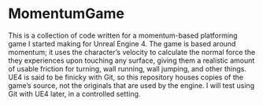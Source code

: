 # MomentumGame
This is a collection of code written for a momentum-based platforming game I started making for Unreal Engine 4. The game is based around momentum; it uses the character’s velocity to calculate the normal force the they experiences upon touching any surface, giving them a realistic amount of usable friction for turning, wall running, wall jumping, and other things. UE4 is said to be finicky with Git, so this repository houses copies of the game’s source, not the originals that are used by the engine. I will test using Git with UE4 later, in a controlled setting. 
